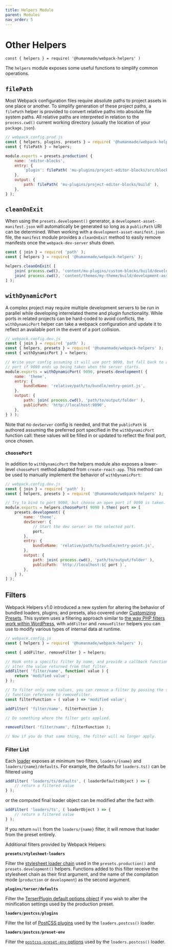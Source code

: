 ```yaml
---
title: Helpers Module
parent: Modules
nav_order: 5
---
```


# Other Helpers

`const { helpers } = require( '@humanmade/webpack-helpers' )`

The `helpers` module exposes some useful functions to simplify common operations.

## `filePath`

Most Webpack configuration files require absolute paths to project assets in one place or another. To simplify generation of these project paths, a `filePath` helper is provided to convert relative paths into absolute file system paths. All relative paths are interpreted in relation to the `process.cwd()` current working directory (usually the location of your `package.json`).

```js
// webpack.config.prod.js
const { helpers, plugins, presets } = require( '@humanmade/webpack-helpers' );
const { filePath } = helpers;

module.exports = presets.production( {
	name: 'editor-blocks',
	entry: {
		'plugin': filePath( 'mu-plugins/project-editor-blocks/src/blocks.js' ),
	},
	output: {
		path: filePath( 'mu-plugins/project-editor-blocks/build' ),
	},
} );
```

## `cleanOnExit`


When using the `presets.development()` generator, a `development-asset-manifest.json` will automatically be generated so long as a `publicPath` URI can be determined. When working with a `development-asset-manifest.json` file, the `manifest` module provides a `cleanOnExit` method to easily remove manifests once the `webpack-dev-server` shuts down.

```js
const { join } = require( 'path' );
const { helpers } = require( '@humanmade/webpack-helpers' );

helpers.cleanOnExit( [
	join( process.cwd(), 'content/mu-plugins/custom-blocks/build/development-asset-manifest.json' ),
	join( process.cwd(), 'content/themes/my-theme/build/development-asset-manifest.json' ),
] );
```

## `withDynamicPort`

A complex project may require multiple development servers to be run in parallel while developing interrelated theme and plugin functionality. While ports in related projects can be hard-coded to avoid conflicts, the `withDynamicPort` helper can take a webpack configuration and update it to reflect an available port in the event of a port collision.

```js
// webpack.config.dev.js
const { join } = require( 'path' );
const { helpers, presets } = require( '@humanmade/webpack-helpers' );
const { withDynamicPort } = helpers;

// Write your config assuming it will use port 9090, but fall back to an open
// port if 9090 ends up being taken when the server starts.
module.exports = withDynamicPort( 9090, presets.development( {
	name: 'theme',
	entry: {
		bundleName: 'relative/path/to/bundle/entry-point.js',
	},
	output: {
		path: join( process.cwd(), 'path/to/output/folder' ),
		publicPath: 'http://localhost:9090',
	},
} ) );
```

Note that no `devServer` config is needed, and that the `publicPath` is authored assuming the preferred port specified in the `withDynamicPort` function call: these values will be filled in or updated to reflect the final port, once chosen.

### `choosePort`

In addition to `withDynamicPort` the helpers module also exposes a lower-level `choosePort` method adapted from `create-react-app`. This method can be used to manually implement the behavior of `withDynamicPort`:

```js
// webpack.config.dev.js
const { join } = require( 'path' );
const { helpers, presets } = require( '@humanmade/webpack-helpers' );

// Try to bind to port 9090, but choose an open port if 9090 is taken.
module.exports = helpers.choosePort( 9090 ).then( port => [
	presets.development( {
		name: 'theme',
		devServer: {
			// Start the dev server on the selected port.
			port,
		},
		entry: {
			bundleName: 'relative/path/to/bundle/entry-point.js',
		},
		output: {
			path: join( process.cwd(), 'path/to/output/folder' ),
			publicPath: `http://localhost:${ port }`,
		},
	} ),
] );
```

## Filters

Webpack Helpers v1.0 introduced a new system for altering the behavior of bundled loaders, plugins, and presets, also covered under [Customizing Presets](./presets.html#customizing-presets). This system uses a filtering approach similar to [the way PHP filters work within WordPress](https://developer.wordpress.org/reference/functions/add_filter/), with `addFilter` and `removeFilter` helpers you can use to modify various types of internal data at runtime.

```js
// webpack.config.js
const { helpers } = require( '@humanmade/webpack-helpers' );

const { addFilter, removeFilter } = helpers;

// Hook onto a specific filter by name, and provide a callback function to
// alter the value returned from that filter.
addFilter( 'filter/name', function( value ) {
	return 'modified value';
} );

// To filter only some values, you can remove a filter by passing the same
// function reference to removeFilter.
const filterFunction = ( value ) => 'modified value';

addFilter( 'filter/name', filterFunction );

// Do something where the filter gets applied.

removeFilter( 'filter/name', filterFunction );

// Now if you do that same thing, the filter will no longer apply.
```

### Filter List

Each [loader](./loaders.html) exposes at minimum two filters, `loaders/{name}` and `loaders/{name}/defaults`. For example, the defaults for `loaders.ts()` can be filtered using

```js
addFilter( 'loaders/ts/defaults', ( loaderDefaultsObject ) => {
	// return a filtered value
} );
```
or the computed final loader object can be modified after the fact with

```js
addFilter( 'loaders/ts', ( loaderObject ) => {
	// return a filtered value
} );
```

If you return `null` from the `loaders/{name}` filter, it will remove that loader from the preset entirely.

Additional filters provided by Webpack Helpers:

**`presets/stylesheet-loaders`**

Filter the [stylesheet loader chain](https://webpack.js.org/concepts/loaders/#configuration) used in the `presets.production()` and `presets.development()` helpers. Functions added to this filter receive the stylesheet chain as their first argument, and the name of the compilation mode (`production` or `development`) as the second argument.

**`plugins/terser/defaults`**

Filter the [TerserPlugin default options object](https://webpack.js.org/plugins/terser-webpack-plugin/#options) if you wish to alter the minification settings used by the production preset.

**`loaders/postcss/plugins`**

Filter the list of [PostCSS plugins](https://github.com/postcss/postcss/blob/main/docs/plugins.md) used by the `loaders.postcss()` loader.

**`loaders/postcss/preset-env`**

Filter the [`postcss-preset-env` options](https://github.com/csstools/postcss-preset-env#options) used by the `loaders.postcss()` loader.
